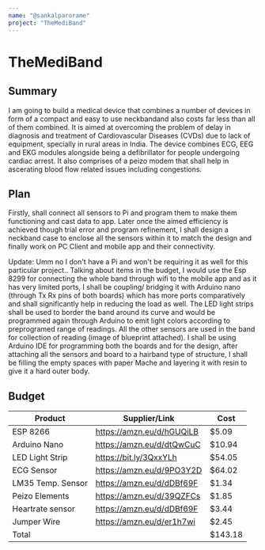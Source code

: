 ```yaml
---
name: "@sankalparorame"
project: "TheMediBand"
---
```


# TheMediBand

## Summary
I am going to build a medical device that combines a number of devices in form of a compact and easy to use neckbandand also costs far less than all of them combined. It is aimed at overcoming the problem of delay in diagnosis and treatment of Cardiovascular Diseases (CVDs) due to lack of equipment, specially in rural areas in India. The device combines ECG, EEG and EKG modules alongside being a defibrillator for people undergoing cardiac arrest. It also comprises of a peizo modem that shall help in ascerating blood flow related issues including congestions.

## Plan
Firstly, shall connect all sensors to Pi and program them to make them functioning and cast data to app. Later once the aimed efficiency is achieved though trial error and program refinement, I shall design a neckband case to enclose all the sensors within it to match the design and finally work on PC Client and mobile app and their connectivity.

Update: Umm no I don't have a Pi and won't be requiring it as well for this particular project..
Talking about items in the budget, I would use the Esp 8299 for connecting the whole band through wifi to the mobile app and as it has very limited ports, I shall be coupling/ bridging it with Arduino nano (through Tx Rx pins of both boards) which has more ports comparatively and shall significantly help in reducing the load as well. The LED light strips shall be used to border the band around its curve and would be programmed again through Arduino to emit light colors according to preprogramed range of readings. All the other sensors are used in the band for collection of reading (image of blueprint attached).
I shall be using Arduino IDE for programming both the boards and for the design, after attaching all the sensors and board to a hairband type of structure, I shall be filling the empty spaces with paper Mache and layering it with resin to give it a hard outer body.

## Budget


| Product          | Supplier/Link                         | Cost   |
| ---------------  | ------------------------------------- | ------ |
| ESP 8266         | https://amzn.eu/d/hGUQiLB             | $5.09  |
| Arduino Nano     | https://amzn.eu/d/dtQwCuC             | $10.94 |
| LED Light Strip  | https://bit.ly/3QxxYLh                | $54.05 |
| ECG Sensor       | https://amzn.eu/d/9PO3Y2D             | $64.02 |
| LM35 Temp. Sensor| https://amzn.eu/d/dDBf69F             | $1.34  |
| Peizo Elements   | https://amzn.eu/d/39QZFCs             | $1.85  |
| Heartrate sensor | https://amzn.eu/d/dDBf69F             | $3.44  |
| Jumper Wire      | https://amzn.eu/d/er1h7wi             | $2.45  |
| Total            |                                       | $143.18|
